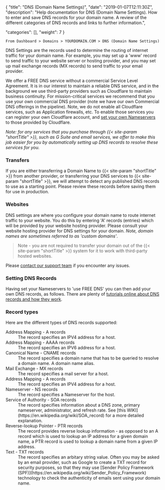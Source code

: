{
"title": "DNS (Domain Name Settings)",
"date": "2019-01-07T12:11:30Z",
"description": "Help documentation for DNS (Domain Name Settings).  How to enter and save DNS records for your domain name.  A review of the different categories of DNS records and links to further information.",

"categories": [],
"weight": 7
}

    From Dashboard > Domains > YOURDOMAIN.COM > DNS (Domain Name Settings)
    
DNS Settings are the records used to determine the routing of internet traffic for your domain name.  For example, you may set up a 'www' record to send traffic to your website server or hosting provider, and you may set up mail exchange records (MX records) to send traffic to your email provider.

We offer a FREE DNS service without a commercial Service Level Agreement.  It is in our interest to maintain a reliable DNS service, and in the background we use third-party providers such as Cloudflare to maintain business continuity.  For mission-critical services we recommend that you use your own commercial DNS provider (note we have our own Commercial DNS offerings in the pipeline).  Note, we do not enable all Cloudflare services, such as Application firewalls, etc.  To enable those services you can register your own Cloudflare account, and [set your own Nameservers](/help/domain-names/nameservers/) to those provided by Cloudflare. 

_Note: for any services that you purchase through {{< site-param "shortTitle" >}}, such as G Suite and email services, we offer to make this job easier for you by automatically setting up DNS records to resolve these services for you._ 

### Transfers

If you are either transferring a Domain Name to {{< site-param "shortTitle" >}} from another provider, or transferring your DNS services to {{< site-param "shortTitle" >}}, we will attempt to detect any published DNS records to use as a starting point.  Please review these records before saving them for use in production.

### Websites

DNS settings are where you configure your domain name to route internet traffic to your website.  You do this by entering 'A' records (entries) which will be provided by your website hosting provider.  Please consult your website hosting provider for DNS settings for your domain. _Note, domain names are sometimes referred to as 'custom domains'_.

> Note - you are not required to transfer your domain out of the {{< site-param "shortTitle" >}} system for it to work with third-party hosted websites. 

Please [contact our support team](/help/contact/contact-details/) if you encounter any issues.     

### Setting DNS Records

Having set your Nameservers to 'use FREE DNS' you can then add your own DNS records, as follows. There are plenty of [tutorials online about DNS records and how they work](https://code.tutsplus.com/tutorials/an-introduction-to-learning-and-using-dns-records--cms-24704). 

### Record types

Here are the different types of DNS records supported:

<dl>
<dt>Address Mapping - A records</dt>
<dd>The record specifies an IPV4 address for a host.</dd>
<dt>Address Mapping - AAAA records</dt>
<dd>The record specifies an IPV6 address for a host.</dd>

<dt>Canonical Name - CNAME records</dt>

<dd>The record specifies a domain name that has to be queried to resolve a domain name.  A domain name alias.</dd>

<dt>Mail Exchange - MX records</dt>

<dd>The record specifies a mail server for a host.</dd>

<dt>Address Mapping - A records</dt>

<dd>The record specifies an IPV4 address for a host.</dd>

<dt>Nameserver - NS records</dt>

<dd>The record specifies a Nameserver for the host.</dd>

<dt>Service of Authority - SOA records</dt>

<dd>The record specifies information about a DNS zone, primary nameserver, administrator, and refresh rate.  See [this WIKI](https://en.wikipedia.org/wiki/SOA_record) for a more detailed explanation. </dd> 

<dt>Reverse-lookup Pointer - PTR records</dt>

<dd>The record provides reverse lookup information - as opposed to an A record which is used to lookup an IP address for a given domain name, a PTR record is used to lookup a domain name from a given IP address.</dd>

<dt>Text - TXT records</dt>
 
<dd>The record specifies an arbitary string value.  Often you may be asked by an email provider, such as Google to create a TXT record for security purposes, so that they may use [Sender Policy Framework (SPF)](https://en.wikipedia.org/wiki/Sender_Policy_Framework) technology to check the authenticity of emails sent using your domain name.</dd>

</dl>

